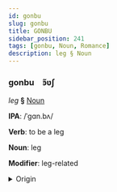 ```yaml
---
id: gonbu
slug: gonbu
title: GONBU
sidebar_position: 241
tags: [gonbu, Noun, Romance]
description: leg § Noun
---
```


### gonbu&emsp;<span kind="abugida">ꜿ̃ʋʃ</span>

*leg* **§** [Noun](../../tags/Noun)

**IPA**: /ˈgɑn.bʌ/

**Verb**: to be a leg

**Noun**: leg

**Modifier**: leg-related

<details>
    <summary>Origin</summary>
    Romanian gambă /ˈɡam.bə/<br/>
    <em>Romance Language Family</em>
</details>